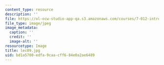 ```yaml
---
content_type: resource
description: ''
file: https://ol-ocw-studio-app-qa.s3.amazonaws.com/courses/7-012-introduction-to-biology-fall-2004/bd1a5780edfa9caacff684e0a2ae6489_lec09.jpg
file_type: image/jpeg
image_metadata:
  caption: ''
  credit: ''
  image-alt: ''
resourcetype: Image
title: lec09.jpg
uid: bd1a5780-edfa-9caa-cff6-84e0a2ae6489
---
```

